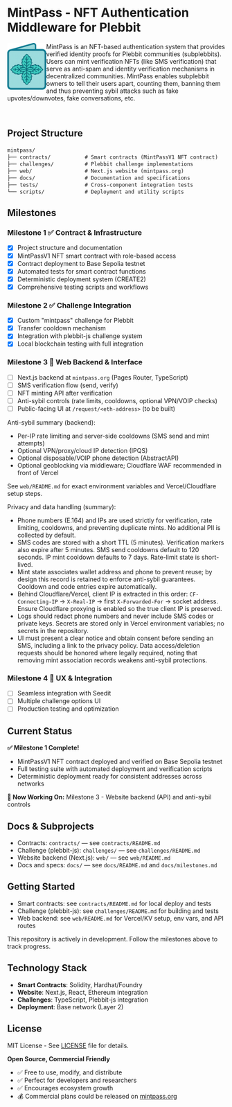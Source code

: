 # MintPass - NFT Authentication Middleware for Plebbit

<img src="public/mintpass.png" alt="MintPass Logo" width="90" align="left" />

MintPass is an NFT-based authentication system that provides verified identity proofs for Plebbit communities (subplebbits). Users can mint verification NFTs (like SMS verification) that serve as anti-spam and identity verification mechanisms in decentralized communities. MintPass enables subplebbit owners to tell their users apart, counting them, banning them and thus preventing sybil attacks such as fake upvotes/downvotes, fake conversations, etc. 

<br clear="left" />

## Project Structure

```
mintpass/
├── contracts/           # Smart contracts (MintPassV1 NFT contract)
├── challenges/          # Plebbit challenge implementations
├── web/                 # Next.js website (mintpass.org)
├── docs/                # Documentation and specifications
├── tests/               # Cross-component integration tests
└── scripts/             # Deployment and utility scripts
```

## Milestones

### Milestone 1 ✅ Contract & Infrastructure  
- [x] Project structure and documentation
- [x] MintPassV1 NFT smart contract with role-based access
- [x] Contract deployment to Base Sepolia testnet
- [x] Automated tests for smart contract functions
- [x] Deterministic deployment system (CREATE2)
- [x] Comprehensive testing scripts and workflows

### Milestone 2 ✅ Challenge Integration
- [x] Custom "mintpass" challenge for Plebbit
- [x] Transfer cooldown mechanism  
- [x] Integration with plebbit-js challenge system
- [x] Local blockchain testing with full integration

### Milestone 3 🔄 Web Backend & Interface
- [ ] Next.js backend at `mintpass.org` (Pages Router, TypeScript)
- [ ] SMS verification flow (send, verify)
- [ ] NFT minting API after verification
- [ ] Anti-sybil controls (rate limits, cooldowns, optional VPN/VOIP checks)
- [ ] Public-facing UI at `/request/<eth-address>` (to be built)

Anti-sybil summary (backend):
- Per-IP rate limiting and server-side cooldowns (SMS send and mint attempts)
- Optional VPN/proxy/cloud IP detection (IPQS)
- Optional disposable/VOIP phone detection (AbstractAPI)
- Optional geoblocking via middleware; Cloudflare WAF recommended in front of Vercel

See `web/README.md` for exact environment variables and Vercel/Cloudflare setup steps.

Privacy and data handling (summary):
- Phone numbers (E.164) and IPs are used strictly for verification, rate limiting, cooldowns, and preventing duplicate mints. No additional PII is collected by default.
- SMS codes are stored with a short TTL (5 minutes). Verification markers also expire after 5 minutes. SMS send cooldowns default to 120 seconds. IP mint cooldown defaults to 7 days. Rate-limit state is short-lived.
- Mint state associates wallet address and phone to prevent reuse; by design this record is retained to enforce anti-sybil guarantees. Cooldown and code entries expire automatically.
- Behind Cloudflare/Vercel, client IP is extracted in this order: `CF-Connecting-IP` → `X-Real-IP` → first `X-Forwarded-For` → socket address. Ensure Cloudflare proxying is enabled so the true client IP is preserved.
- Logs should redact phone numbers and never include SMS codes or private keys. Secrets are stored only in Vercel environment variables; no secrets in the repository.
- UI must present a clear notice and obtain consent before sending an SMS, including a link to the privacy policy. Data access/deletion requests should be honored where legally required, noting that removing mint association records weakens anti-sybil protections.

### Milestone 4 📅 UX & Integration
- [ ] Seamless integration with Seedit
- [ ] Multiple challenge options UI
- [ ] Production testing and optimization

## Current Status

**✅ Milestone 1 Complete!** 
- MintPassV1 NFT contract deployed and verified on Base Sepolia testnet
- Full testing suite with automated deployment and verification scripts
- Deterministic deployment ready for consistent addresses across networks

**🔄 Now Working On:** Milestone 3 - Website backend (API) and anti-sybil controls

## Docs & Subprojects

- Contracts: `contracts/` — see `contracts/README.md`
- Challenge (plebbit-js): `challenges/` — see `challenges/README.md`
- Website backend (Next.js): `web/` — see `web/README.md`
- Docs and specs: `docs/` — see `docs/README.md` and `docs/milestones.md`

## Getting Started

- Smart contracts: see `contracts/README.md` for local deploy and tests
- Challenge (plebbit-js): see `challenges/README.md` for building and tests
- Web backend: see `web/README.md` for Vercel/KV setup, env vars, and API routes

This repository is actively in development. Follow the milestones above to track progress.

## Technology Stack

- **Smart Contracts**: Solidity, Hardhat/Foundry
- **Website**: Next.js, React, Ethereum integration
- **Challenges**: TypeScript, Plebbit-js integration
- **Deployment**: Base network (Layer 2)

## License

MIT License - See [LICENSE](LICENSE) file for details.

**Open Source, Commercial Friendly**
- ✅ Free to use, modify, and distribute
- ✅ Perfect for developers and researchers  
- ✅ Encourages ecosystem growth
- 💰 Commercial plans could be released on [mintpass.org](https://mintpass.org) 